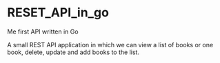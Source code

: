 # RESET_API_in_go
Me first API written in Go 

A small REST API application in which we can view a list of books or one book, delete, update and add books to the list.
